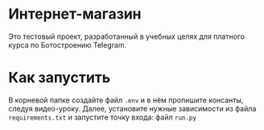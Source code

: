 # Интернет-магазин

Это тестовый проект, разработанный в учебных целях для платного курса по Ботостроению Telegram.


# Как запустить

В корневой папке создайте файл `.env` и в нём пропишите консанты, следуя видео-уроку.
Далее, установите нужные зависимости из файла `requirements.txt` и запустите точку входа: файл `run.py`
